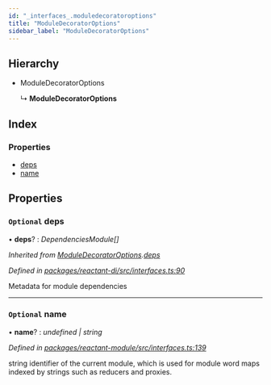 ```yaml
---
id: "_interfaces_.moduledecoratoroptions"
title: "ModuleDecoratorOptions"
sidebar_label: "ModuleDecoratorOptions"
---
```


## Hierarchy

* ModuleDecoratorOptions

  ↳ **ModuleDecoratorOptions**

## Index

### Properties

* [deps](_interfaces_.moduledecoratoroptions.md#optional-deps)
* [name](_interfaces_.moduledecoratoroptions.md#optional-name)

## Properties

### `Optional` deps

• **deps**? : *DependenciesModule[]*

*Inherited from [ModuleDecoratorOptions](_interfaces_.moduledecoratoroptions.md).[deps](_interfaces_.moduledecoratoroptions.md#optional-deps)*

*Defined in [packages/reactant-di/src/interfaces.ts:90](https://github.com/unadlib/reactant/blob/a089af11/packages/reactant-di/src/interfaces.ts#L90)*

Metadata for module dependencies

___

### `Optional` name

• **name**? : *undefined | string*

*Defined in [packages/reactant-module/src/interfaces.ts:139](https://github.com/unadlib/reactant/blob/a089af11/packages/reactant-module/src/interfaces.ts#L139)*

string identifier of the current module, which is used for module word maps indexed by strings such as reducers and proxies.
